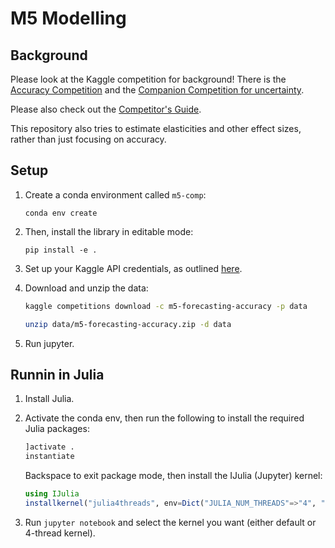 # M5 Modelling

## Background

Please look at the Kaggle competition for background!
There is the [Accuracy Competition](https://www.kaggle.com/c/m5-forecasting-accuracy)
and the [Companion Competition for uncertainty](https://www.kaggle.com/c/m5-forecasting-uncertainty).

Please also check out the [Competitor's Guide](https://mofc.unic.ac.cy/m5-competition/).

This repository also tries to estimate elasticities and other effect sizes,
rather than just focusing on accuracy.

## Setup

1. Create a conda environment called `m5-comp`:

    `conda env create`

2. Then, install the library in editable mode:

    `pip install -e .`

3. Set up your Kaggle API credentials, as outlined [here](https://github.com/Kaggle/kaggle-api#api-credentials).

4. Download and unzip the data:

    ```bash
    kaggle competitions download -c m5-forecasting-accuracy -p data

    unzip data/m5-forecasting-accuracy.zip -d data
    ```

5. Run jupyter.

## Runnin in Julia

1. Install Julia.

2. Activate the conda env, then run the following to install the required Julia packages:

    ```julia
    ]activate .
    instantiate
    ```

    Backspace to exit package mode, then install the IJulia (Jupyter) kernel:

    ```julia
    using IJulia
    installkernel("julia4threads", env=Dict("JULIA_NUM_THREADS"=>"4", "JULIA_PROJECT"=>pwd()))
    ```

3. Run `jupyter notebook` and select the kernel you want (either default or 4-thread kernel).
